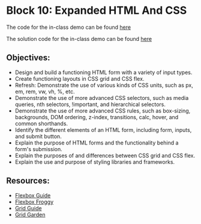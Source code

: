 # Block 10: Expanded HTML And CSS

The code for the in-class demo can be found [here](./demo/)

The solution code for the in-class demo can be found [here](../../SolutionCode/10-ExpandedHTML_CSS/README.md)

## Objectives:
* Design and build a functioning HTML form with a variety of input types.
* Create functioning layouts in CSS grid and CSS flex.
* Refresh: Demonstrate the use of various kinds of CSS units, such as px, em, rem, vw, vh, %, etc.
* Demonstrate the use of more advanced CSS selectors, such as  media queries, nth selectors, !important, and hierarchical selectors.
* Demonstrate the use of more advanced CSS rules, such as box-sizing, backgrounds, DOM ordering, z-index, transitions, calc, hover, and common shorthands.
* Identify the different elements of an HTML form, including form, inputs, and submit button.
* Explain the purpose of HTML forms and the functionality behind a form's submission.
* Explain the purposes of and differences between CSS grid and CSS flex.
* Explain the use and purpose of styling libraries and frameworks.

## Resources:
* <a href="https://css-tricks.com/snippets/css/a-guide-to-flexbox/">Flexbox Guide</a>
* <a href="https://flexboxfroggy.com/">Flexbox Froggy</a>
* <a href="https://css-tricks.com/snippets/css/complete-guide-grid/">Grid Guide</a>
* <a href="https://cssgridgarden.com/">Grid Garden</a>
